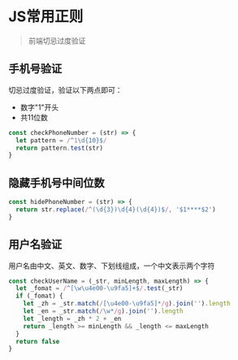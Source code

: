 # JS常用正则

> 前端切忌过度验证

## 手机号验证

切忌过度验证，验证以下两点即可：
- 数字"1"开头
- 共11位数

```js
const checkPhoneNumber = (str) => {
  let pattern = /^1\d{10}$/
  return pattern.test(str)
}
```

## 隐藏手机号中间位数

```js
const hidePhoneNumber = (str) => {
  return str.replace(/^(\d{3})\d{4}(\d{4})$/, '$1****$2')
}
```

## 用户名验证

用户名由中文、英文、数字、下划线组成，一个中文表示两个字符

```js
const checkUserName = (_str, minLength, maxLength) => {
  let _fomat = /^[\w\u4e00-\u9fa5]+$/.test(_str)
  if (_fomat) {
    let _zh = _str.match(/[\u4e00-\u9fa5]*/g).join('').length
    let _en = _str.match(/\w*/g).join('').length
    let _length = _zh * 2 + _en
    return _length >= minLength && _length <= maxLength
  }
  return false
}
```